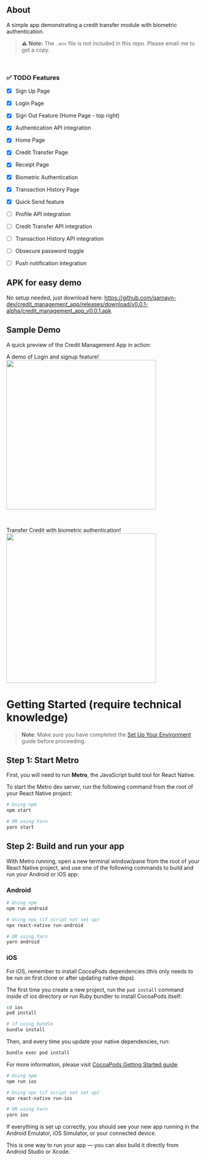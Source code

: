 ## About
A simple app demonstrating a credit transfer module with biometric authentication.
<br/>

> ⚠️ **Note:** The `.env` file is not included in this repo. Please email me to get a copy.
<br/>

### ✅ TODO Features
- [x] Sign Up Page
- [x] Login Page
- [x] Sign Out Feature (Home Page - top right)
- [x] Authentication API integration
- [x] Home Page
- [x] Credit Transfer Page
- [x] Receipt Page
- [x] Biometric Authentication
- [x] Transaction History Page
- [x] Quick Send feature
- [ ] Profile API integration
- [ ] Credit Transfer API integration
- [ ] Transaction History API integration
- [ ] Obsecure password toggle
- [ ] Push notification integration


## APK for easy demo
No setup needed, just download here:
https://github.com/qarnayn-dev/credit_management_app/releases/download/v0.0.1-alpha/credit_management_app_v0.0.1.apk

## Sample Demo
A quick preview of the Credit Management App in action:
<br/>

A demo of Login and signup feature!  
<img src="src/assets/demo/credit_management_app_login.gif" width="390" />

<br/>

Transfer Credit with biometric authentication!  
<img src="src/assets/demo/credit_management_app_sample.gif" width="390" />


# Getting Started (require technical knowledge)
> **Note**: Make sure you have completed the [Set Up Your Environment](https://reactnative.dev/docs/set-up-your-environment) guide before proceeding.

## Step 1: Start Metro

First, you will need to run **Metro**, the JavaScript build tool for React Native.

To start the Metro dev server, run the following command from the root of your React Native project:

```sh
# Using npm
npm start

# OR using Yarn
yarn start
```

## Step 2: Build and run your app

With Metro running, open a new terminal window/pane from the root of your React Native project, and use one of the following commands to build and run your Android or iOS app:

### Android

```sh
# Using npm
npm run android

# Using npx (if script not set up)
npx react-native run-android

# OR using Yarn
yarn android
```

### iOS

For iOS, remember to install CocoaPods dependencies (this only needs to be run on first clone or after updating native deps).

The first time you create a new project, run the `pod install` command inside of ios directory or run Ruby bundler to install CocoaPods itself:

```sh
cd ios
pod install
```

```sh
# if using bundle
bundle install
```

Then, and every time you update your native dependencies, run:

```sh
bundle exec pod install
```

For more information, please visit [CocoaPods Getting Started guide](https://guides.cocoapods.org/using/getting-started.html).

```sh
# Using npm
npm run ios

# Using npx (if script not set up)
npx react-native run-ios

# OR using Yarn
yarn ios
```

If everything is set up correctly, you should see your new app running in the Android Emulator, iOS Simulator, or your connected device.

This is one way to run your app — you can also build it directly from Android Studio or Xcode.